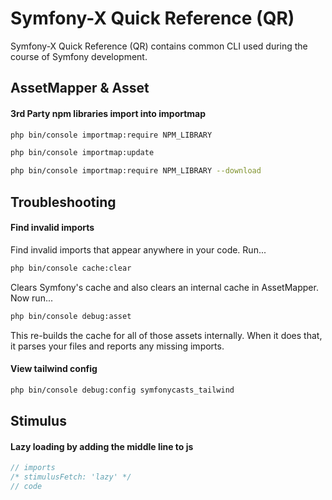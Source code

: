 # Symfony-X Quick Reference (QR)

Symfony-X Quick Reference (QR) contains common CLI used during the course of Symfony development.

## AssetMapper & Asset

#### 3rd Party npm libraries import into importmap

   ```bash
   php bin/console importmap:require NPM_LIBRARY
   ```
   
   ```bash
   php bin/console importmap:update
   ```
   
   ```bash
   php bin/console importmap:require NPM_LIBRARY --download
   ```

## Troubleshooting

#### Find invalid imports
Find invalid imports that appear anywhere in your code. Run...

   ```bash
   php bin/console cache:clear
   ```
Clears Symfony's cache and also clears an internal cache in AssetMapper. Now run...

   ```bash
   php bin/console debug:asset
   ```

This re-builds the cache for all of those assets internally. When it does that, it parses your files and reports any missing imports.

#### View tailwind config

   ```bash
   php bin/console debug:config symfonycasts_tailwind
   ```

## Stimulus

#### Lazy loading by adding the middle line to js

   ```js
   // imports
   /* stimulusFetch: 'lazy' */
   // code
   ```


